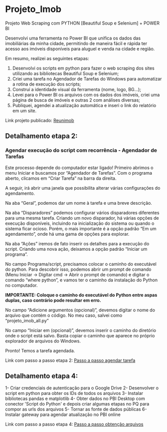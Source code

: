 # Projeto_Imob

Projeto Web Scraping com PYTHON [Beautiful Soup e Selenium] + POWER BI

Desenvolvi uma ferramenta no Power BI que unifica os dados das imobiliárias da minha cidade, permitindo de maneira fácil e rápida ter acesso aos imóveis disponíveis para aluguel e venda na cidade e região.

Em resumo, realizei as seguintes etapas:
1. Desenvolvi os scripts em python para fazer o web scraping dos sites utilizando as bibliotecas Beautiful Soup e Selenium;
2. Criei uma tarefa no Agendador de Tarefas do Windows para automatizar a rotina de execução dos scripts;
3. Construí a identidade visual da ferramenta (nome, logo, BG...);
4. Levei para o Power BI os arquivos com os dados dos imóveis, criei uma página de busca de imóveis e outras 2 com análises diversas;
5. Publiquei, agendei a atualização automática e inseri o link do relatório em um site.

Link projeto publicado: [Reunimob](http://reunimob.com.br)

## Detalhamento etapa 2:

### Agendar execução do script com recorrência - Agendador de Tarefas

Este processo depende do computador estar ligado!
Primeiro abrimos o menu Iniciar e buscamos por “Agendador de Tarefas”. Com o programa aberto, clicamos em “Criar Tarefa” na barra da direita.

A seguir, irá abrir uma janela que possibilita alterar várias configurações do agendamento.

Na aba “Geral”, podemos dar um nome à tarefa e uma breve descrição.

Na aba “Disparadores” podemos configurar vários disparadores diferentes para uma mesma tarefa. Criando um novo disparador, há várias opções de execução disponíveis, incluindo na inicialização do sistema ou quando o sistema ficar ocioso. Porém, o mais importante é a opção padrão “Em um agendamento”, onde há uma gama de opções para explorar.

Na aba “Ações” iremos de fato inserir os detalhes para a execução do script. Criando uma nova ação, deixamos a opção padrão “Iniciar um programa”.

No campo Programa/script, precisamos colocar o caminho do executável do python. Para descobrir isso, podemos abrir um prompt de comando (Menu Iniciar -> Digitar cmd -> Abrir o prompt de comando) e digitar o comando “where python”, e vamos ter o caminho da instalação do Python no computador.

**IMPORTANTE: Coloque o caminho do executável do Python entre aspas duplas, caso contrário pode resultar em erro.**

No campo “Adicione argumentos (opcional)”, devemos digitar o nome do arquivo que contém o código. No meu caso, salvei como “projeto_imob_all.py”

No campo “Iniciar em (opcional)”, devemos inserir o caminho do diretório onde o script está salvo. Basta copiar o caminho que aparece no próprio explorador de arquivos do Windows.

Pronto! Temos a tarefa agendada.

Link com passo a passo etapa 2: [Passo a passo agendar tarefa](https://medium.com/sucessoemvendasacademy/como-executar-scripts-de-python-de-forma-autom%C3%A1tica-e-recorrente-windows-867db62523bf)

## Detalhamento etapa 4:

1- Criar credenciais de autenticação para o Google Drive
2- Desenvolver o script em python para obter os IDs de todos os arquivos
3- Instalar bibliotecas pandas e matplotlib
4- Obter dados no PBI Desktop com conector 'Script do Python' e depois criar algumas etapas no PQ para compor as urls dos arquivos
5- Tornar as fonte de dados públicas
6- Instalar gateway para agendar atualização no PBI online

Link com passo a passo etapa 4: [Passo a passo obtenção arquivos](https://www.canva.com/design/DAGFJcQfKNo/32Jbv1DKN0ztbOfFokBy2Q/view?utm_content=DAGFJcQfKNo&utm_campaign=designshare&utm_medium=link&utm_source=editor)
